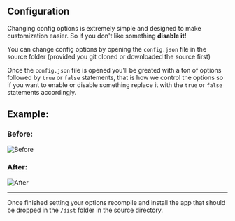 ## Configuration
Changing config options is extremely simple and designed to make customization easier. So if you don't like something **disable it!**

You can change config options by opening the `config.json` file in the source folder (provided you git cloned or downloaded the source first)

Once the `config.json` file is opened you'll be greated with a ton of options followed by `true` or `false` statements, that is how we control the options so if you want to enable or disable something replace it with the `true` or `false` statements accordingly.

## Example:
### Before:
![Before](https://i.imgur.com/K30GuQe.png)
### After:
![After](https://i.imgur.com/FdBncfq.png)

***
Once finished setting your options recompile and install the app that should be dropped in the `/dist` folder in the source directory.